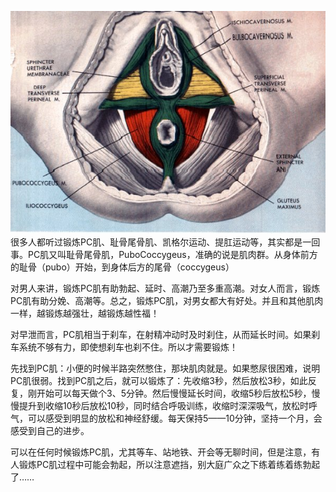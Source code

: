 ![](img/提肛怎么提.jpg)
很多人都听过锻炼PC肌、耻骨尾骨肌、凯格尔运动、提肛运动等，其实都是一回事。PC肌又叫耻骨尾骨肌，PuboCoccygeus，准确的说是肌肉群。从身体前方的耻骨（pubo）开始，到身体后方的尾骨（coccygeus）


对男人来讲，锻炼PC肌有助勃起、延时、高潮乃至多重高潮。对女人而言，锻炼PC肌有助分娩、高潮等。总之，锻炼PC肌，对男女都大有好处。并且和其他肌肉一样，越锻炼越强壮，越锻炼越性福！


对早泄而言，PC肌相当于刹车，在射精冲动时及时刹住，从而延长时间。如果刹车系统不够有力，即使想刹车也刹不住。所以才需要锻炼！


先找到PC肌：小便的时候半路突然憋住，那块肌肉就是。如果憋尿很困难，说明PC肌很弱。找到PC肌之后，就可以锻炼了：先收缩3秒，然后放松3秒，如此反复，刚开始可以每天做个3、5分钟。然后慢慢延长时间，收缩5秒后放松5秒，慢慢提升到收缩10秒后放松10秒，同时结合呼吸训练，收缩时深深吸气，放松时呼气，可以感受到明显的放松和神经舒缓。每天保持5——10分钟，坚持一个月，会感受到自己的进步。


可以在任何时候锻炼PC肌，尤其等车、站地铁、开会等无聊时间，但是注意，有人锻炼PC肌过程中可能会勃起，所以注意遮挡，别大庭广众之下练着练着练勃起了……
